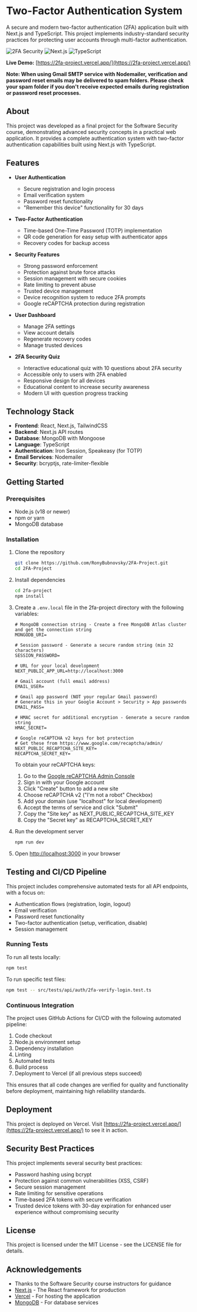 # Two-Factor Authentication System

A secure and modern two-factor authentication (2FA) application built with Next.js and TypeScript. This project implements industry-standard security practices for protecting user accounts through multi-factor authentication.

![2FA Security](https://img.shields.io/badge/Security-2FA-green)
![Next.js](https://img.shields.io/badge/Built%20with-Next.js-black)
![TypeScript](https://img.shields.io/badge/Language-TypeScript-blue)

**Live Demo:** [https://2fa-project.vercel.app/](https://2fa-project.vercel.app/)

**Note: When using Gmail SMTP service with Nodemailer, verification and password reset emails may be delivered to spam folders. Please check your spam folder if you don't receive expected emails during registration or password reset processes.**

## About

This project was developed as a final project for the Software Security course, demonstrating advanced security concepts in a practical web application. It provides a complete authentication system with two-factor authentication capabilities built using Next.js with TypeScript.

## Features

- **User Authentication**
  - Secure registration and login process
  - Email verification system
  - Password reset functionality
  - "Remember this device" functionality for 30 days
- **Two-Factor Authentication**
  - Time-based One-Time Password (TOTP) implementation
  - QR code generation for easy setup with authenticator apps
  - Recovery codes for backup access
- **Security Features**

  - Strong password enforcement
  - Protection against brute force attacks
  - Session management with secure cookies
  - Rate limiting to prevent abuse
  - Trusted device management
  - Device recognition system to reduce 2FA prompts
  - Google reCAPTCHA protection during registration

- **User Dashboard**

  - Manage 2FA settings
  - View account details
  - Regenerate recovery codes
  - Manage trusted devices

- **2FA Security Quiz**
  - Interactive educational quiz with 10 questions about 2FA security
  - Accessible only to users with 2FA enabled
  - Responsive design for all devices
  - Educational content to increase security awareness
  - Modern UI with question progress tracking

## Technology Stack

- **Frontend**: React, Next.js, TailwindCSS
- **Backend**: Next.js API routes
- **Database**: MongoDB with Mongoose
- **Language**: TypeScript
- **Authentication**: Iron Session, Speakeasy (for TOTP)
- **Email Services**: Nodemailer
- **Security**: bcryptjs, rate-limiter-flexible

## Getting Started

### Prerequisites

- Node.js (v18 or newer)
- npm or yarn
- MongoDB database

### Installation

1. Clone the repository

   ```bash
   git clone https://github.com/RonyBubnovsky/2FA-Project.git
   cd 2FA-Project
   ```

2. Install dependencies

   ```bash
   cd 2fa-project
   npm install
   ```

3. Create a `.env.local` file in the 2fa-project directory with the following variables:

   ```
   # MongoDB connection string - Create a free MongoDB Atlas cluster and get the connection string
   MONGODB_URI=

   # Session password - Generate a secure random string (min 32 characters)
   SESSION_PASSWORD=

   # URL for your local development
   NEXT_PUBLIC_APP_URL=http://localhost:3000

   # Gmail account (full email address)
   EMAIL_USER=

   # Gmail app password (NOT your regular Gmail password)
   # Generate this in your Google Account > Security > App passwords
   EMAIL_PASS=

   # HMAC secret for additional encryption - Generate a secure random string
   HMAC_SECRET=

   # Google reCAPTCHA v2 keys for bot protection
   # Get these from https://www.google.com/recaptcha/admin/
   NEXT_PUBLIC_RECAPTCHA_SITE_KEY=
   RECAPTCHA_SECRET_KEY=
   ```

   To obtain your reCAPTCHA keys:

   1. Go to the [Google reCAPTCHA Admin Console](https://www.google.com/recaptcha/admin/)
   2. Sign in with your Google account
   3. Click "Create" button to add a new site
   4. Choose reCAPTCHA v2 ("I'm not a robot" Checkbox)
   5. Add your domain (use "localhost" for local development)
   6. Accept the terms of service and click "Submit"
   7. Copy the "Site key" as NEXT_PUBLIC_RECAPTCHA_SITE_KEY
   8. Copy the "Secret key" as RECAPTCHA_SECRET_KEY

4. Run the development server

   ```bash
   npm run dev
   ```

5. Open [http://localhost:3000](http://localhost:3000) in your browser

## Testing and CI/CD Pipeline

This project includes comprehensive automated tests for all API endpoints, with a focus on:

- Authentication flows (registration, login, logout)
- Email verification
- Password reset functionality
- Two-factor authentication (setup, verification, disable)
- Session management

### Running Tests

To run all tests locally:

```bash
npm test
```

To run specific test files:

```bash
npm test -- src/tests/api/auth/2fa-verify-login.test.ts
```

### Continuous Integration

The project uses GitHub Actions for CI/CD with the following automated pipeline:

1. Code checkout
2. Node.js environment setup
3. Dependency installation
4. Linting
5. Automated tests
6. Build process
7. Deployment to Vercel (if all previous steps succeed)

This ensures that all code changes are verified for quality and functionality before deployment, maintaining high reliability standards.

## Deployment

This project is deployed on Vercel. Visit [https://2fa-project.vercel.app/](https://2fa-project.vercel.app/) to see it in action.

## Security Best Practices

This project implements several security best practices:

- Password hashing using bcrypt
- Protection against common vulnerabilities (XSS, CSRF)
- Secure session management
- Rate limiting for sensitive operations
- Time-based 2FA tokens with secure verification
- Trusted device tokens with 30-day expiration for enhanced user experience without compromising security

## License

This project is licensed under the MIT License - see the LICENSE file for details.

## Acknowledgements

- Thanks to the Software Security course instructors for guidance
- [Next.js](https://nextjs.org/) - The React framework for production
- [Vercel](https://vercel.com/) - For hosting the application
- [MongoDB](https://www.mongodb.com/) - For database services
